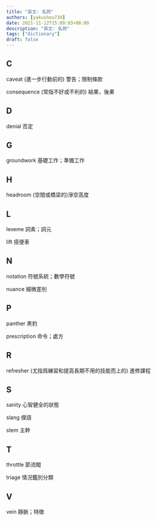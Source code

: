 ```yaml
---
title: "英文: 名詞"
authors: [yakushou730]
date: 2021-11-12T15:09:03+08:00
description: "英文: 名詞"
tags: ["dictionary"]
draft: false
---
```


## C
caveat (進一步行動前的) 警告；限制條款

consequence (常指不好或不利的) 結果，後果

## D
denial 否定

## G
groundwork 基礎工作；準備工作

## H
headroom (空間或橋梁的)淨空高度

## L
lexeme 詞素；詞元

lift 搭便車

## N
notation 符號系統；數學符號

nuance 細微差別

## P
panther 黑豹

prescription 命令；處方

## R
refresher (尤指爲練習和提高長期不用的技能而上的) 進修課程

## S
sanity 心智健全的狀態

slang 俚語

stem 主幹

## T
throttle 節流閥

triage 情況鑑別分類

## V
vein 靜脈；特徵


